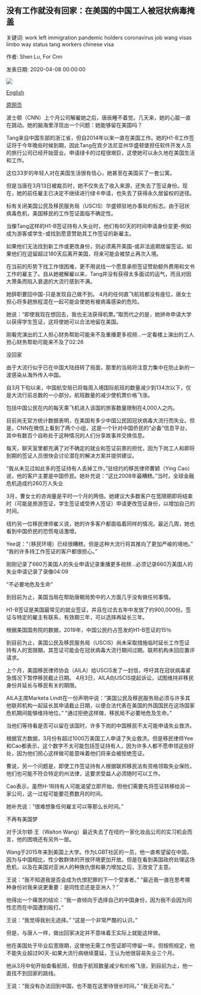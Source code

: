 ## 没有工作就没有回家：在美国的中国工人被冠状病毒掩盖

关键词: work left immigration pandemic holders coronavirus job wang visas limbo way status tang workers chinese visa

作者: Shen Lu, For Cnn

发表日期: 2020-04-08 00:00:00

![](https://cdn.cnn.com/cnnnext/dam/assets/200408123140-us-immigration-0303-01-super-tease.jpg)

[English](No%20job%2C%20no%20way%20home%3A%20The%20Chinese%20workers%20in%20the%20US%20left%20in%20limbo%20by%20coronavirus.md)

[原网页](https://edition.cnn.com/2020/04/08/business/china-us-coronavirus-workers-intl-hnk/index.html)

波士顿（CNN）上个月公司解雇她之后，唐辰睡不着觉。几天来，她的心脏一直在跳动。她的脑海里浮现出一个问题：她能够留在美国吗？

Tang来自中国东部的浙江省，但自2014年以来一直在美国工作。她的H1-B工作签证将于今年晚些时候到期，因此Tang在宾夕法尼亚州华盛顿堡担任软件开发人员的旅行公司已经开始营业。申请绿卡的过程很艰巨，这使她可以永久地在美国生活和工作。

这位33岁的年轻人对在美国生活很有信心，她甚至在美国买了一套公寓。

但是当唐在3月13日被裁员时，她不仅失去了收入来源，还失去了签证身份。现在，她的前任雇主已决定不继续进行绿卡申请，也失去了获得永久居留权的途径。

标有关闭美国公民及移民服务局（USCIS）华盛顿驻地办事处的标志。由于冠状病毒危机，美国移民的工作签证面临不确定性。

当像Tang这样的H1-B签证持有人失业时，他们有60天的时间申请身份变更-例如成为游客或学生-或找到愿意赞助其工作签证的新雇主。

如果他们无法找到新工作或更改身份，则必须离开美国-或非法逾期居留签证。如果他们在逗留超过180天后离开美国，将来可能会被禁止再次入境。

在当前的形势下找工作很困难，更不用说找一个愿意承担签证赞助额外费用和文书工作的雇主了。自从她被解雇以来，Tang并没有获得太多面试的运气，而且对因大萧条而陷入衰退的大流行感到不满。

她辞职要回中国-只是发现自己做不到。 4月的任何直飞航班都没有座位，唐女士担心将多趟旅程混在一起可能会使她有被病毒感染的危险。

她说：“即使我现在想回去，我也无法获得机票。”取而代之的是，她拼命申请大学以获得学生签证，这将使她可以合法地留在美国。

刚看完演出的工人担心财务帮助可能来不及重播更多视频...一定看楼上演出的工人担心财务帮助可能来不及了02:26

没回家

由于大流行似乎已在中国大陆扭转了局面，那里的当局将注意力集中在防止新的一波感染从海外传入中国。

自3月下旬以来，中国航空局已将每周入境国际航班的数量减少到134次以下，仅是大流行前总数的一小部分。航班数量的减少使机票价格飞涨。

包括中国公民在内的每天乘飞机进入该国的旅客数量限制在4,000人之内。

目前尚无官方统计数据表明，在美国有多少中国公民因冠状病毒大流行而失业。但是，CNN在微信上看到了两个小组，这是一个针对中国侨民的“必备”信息平台，其中有数百个自称处于这种情况的人们分享故事并交换信息。

每天，聊天室里都充满了对不确定的就业和签证前景的担忧，因为下岗工人和即将到期的签证人员很快会讨论潜在的解决方案并提供建议。

“我从未见过如此多的签证持有人丢掉工作，”驻纽约的移民律师曹颖（Ying Cao）说，他的客户主要是中国侨民。她补充说：“这比2008年最糟糕。”当时，全球金融危机造成约260万人失业

3月，曹女士的咨询量是平时一个月的两倍。她建议大多数客户在宽限期即将结束时（可能是旅游签证，学生签证或受养人签证）申请更改签证身份，以增加自己的时间。

纽约另一位移民律师崔义说，她的许多客户都面临着同样的情况。最近几周，她也看到中国侨民的恐慌电话激增。

Yee说：“（移民环境）已经很糟糕，但是这种大流行将其推向了更加严峻的境地。” “我的许多持工作签证的客户都很担心。”

刚刚记录了660万美国人的失业申请记录重播更多视频...必须记录660万美国人的失业申请记录了录像04:09

“不必要地危及生命”

到目前为止，美国当局在帮助唐朝局势中的人方面几乎没有做任何事情。

H1-B签证是美国最常见的就业签证，并且在过去五年中发放了约900,000份。签证与特定的雇主有联系，有效期三年，可以选择再延长三年。

根据美国国务院的数据，2019年，中国公民约占签发的H1-B签证的15％

到目前为止，美国公民及移民服务局（USCIS）尚未采取措施临时延长工作签证持有人的宽限期，其签证可能会在冠状病毒大流行期间过期。联邦机构未回应置评请求。

上个月，美国移民律师协会（AILA）给USCIS发了一封信，呼吁其在冠状病毒紧急情况下暂停移民截止日期。 4月3日，AILA向USCIS提起诉讼，试图维持非移民身份并延长与移民有关的期限。

AILA主席Marketa Lindt在一份声明中说：“美国公民及移民服务局必须与许多其他联邦机构一起延长其申请截止日期，以便合法代表在美国的外国国民在这场国家危机期间能够维持地位。” “通过拒绝这样做，移民局不必要地危及生命。”

当他们等待看是否可以留在该国时，许多下岗的中国移民不太可能申请失业救济。

根据官方数据，3月份有超过1000万美国工人申请了失业救济。但是移民律师Yee和Cao都表示，这个数字不太可能包括签证持有人，因为许多人都不愿申领这些好处，因为他们担心这样做可能意味着他们将来会被拒绝签证。

曹说，另一个问题是，即使工作签证持有人根据联邦移民法有资格领取失业保险，他们也可能不符合特定的州法律，这要求受益人必须随时可以工作。

Cao表示，虽然H-1B持有人可能渴望立即开始，但他们需要先将签证转移给另一家公司，这一过程可能要花费数月的时间。

她补充说：“很难想象任何雇主可以等那么长时间。”

不再有美国梦

对于沃尔顿·王（Walton Wang）最近失去了在纽约一家化妆品公司的实习机会而言，他的困境还有另外一层。

Wang于2015年来到美国上大学。作为LGBT社区的一员，他一直希望留在中国，因为与中国相比，性少数群体的开放环境更加开放。但是在看到美国政府处理这场危机，以及在美国对亚洲人的种族仇恨和暴力增加之后，王改变了主意。

王说：“我不知道我是否会成为仇恨犯罪的下一个受害者。” “最近我一直在思考哪种身份对我来说更重要：是同性恋还是亚洲人？”

他得出一个痛苦的结论：“我一直倾向于选择自己的中国身份，因为我不会因为同性恋而在中国遭到殴打。”

王说：“我觉得我别无选择。” “这是一个非常严酷的认识。”

但是，与唐人一样，做出回家决定并不意味着王实际上就能这样做。

他在美国处于毕业后宽限期，这使他无需工作签证即可停留一年。但按照规定，他不能失业超过90天-如果大流行病继续蔓延，王认为他很容易失业三个月。

他从3月中旬开始查看航班，但由于航班数量减少和价格飞涨，到目前为止，他一直找不到回家的路线。

王说：“我没有办法回到中国，也不能在这里待很长时间。” “我无处可去。”